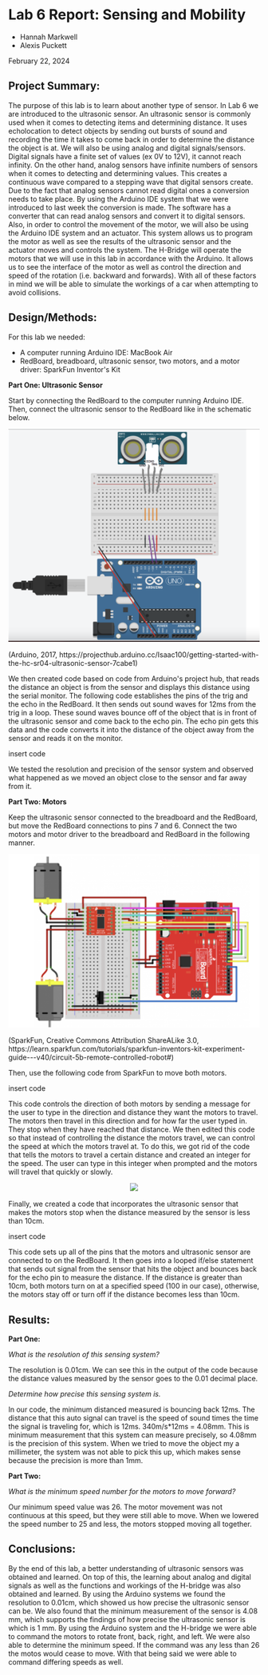 # Lab 6 Report: Sensing and Mobility
* Hannah Markwell
* Alexis Puckett

February 22, 2024

## Project Summary:


The purpose of this lab is to learn about another type of sensor. In Lab 6 we are introduced to the ultrasonic sensor. An ultrasonic sensor is commonly used when it comes to detecting items and determining distance. It uses echolocation to detect objects by sending out bursts of sound and recording the time it takes to come back in order to determine the distance the object is at.  We will also be using analog and digital signals/sensors. Digital signals have a finite set of values (ex 0V to 12V), it cannot reach infinity. On the other hand, analog sensors have infinite numbers of sensors when it comes to detecting and determining values. This creates a continuous wave compared to a stepping wave that digital sensors create. Due to the fact that analog sensors cannot read digital ones a conversion needs to take place. By using the Arduino IDE system that we were introduced to last week the conversion is made. The software has a converter that can read analog sensors and convert it to digital sensors. Also, in order to control the movement of the motor, we will also be using the Arduino IDE system and an actuator. This system allows us to program the motor as well as see the results of the ultrasonic sensor and the actuator moves and controls the system. The H-Bridge will operate the motors that we will use in this lab in accordance with the Arduino. It allows us to see the interface of the motor as well as control the direction and speed of the rotation (i.e. backward and forwards).  With all of these factors in mind we will be able to simulate the workings of a car when attempting to avoid collisions. 

## Design/Methods:

For this lab we needed:
* A computer running Arduino IDE: MacBook Air
* RedBoard, breadboard, ultrasonic sensor, two motors, and a motor driver: SparkFun Inventor's Kit

**Part One: Ultrasonic Sensor**

Start by connecting the RedBoard to the computer running Arduino IDE. Then, connect the ultrasonic sensor to the RedBoard like in the schematic below. 
<p align="center">
  <img src="https://github.com/hrma240/Lab-6/blob/main/Screenshot%202024-02-22%20at%2012.32.10%20PM.png">
</p>
(Arduino, 2017, https://projecthub.arduino.cc/Isaac100/getting-started-with-the-hc-sr04-ultrasonic-sensor-7cabe1)


We then created code based on code from Arduino's project hub, that reads the distance an object is from the sensor and displays this distance using the serial monitor. The following code establishes the pins of the trig and the echo in the RedBoard. It then sends out sound waves for 12ms from the trig in a loop. These sound waves bounce off of the object that is in front of the ultrasonic sensor and come back to the echo pin. The echo pin gets this data and the code converts it into the distance of the object away from the sensor and reads it on the monitor. 

insert code

We tested the resolution and precision of the sensor system and observed what happened as we moved an object close to the sensor and far away from it. 

**Part Two: Motors**

Keep the ultrasonic sensor connected to the breadboard and the RedBoard, but move the RedBoard connections to pins 7 and 6. Connect the two motors and motor driver to the breadboard and RedBoard in the following manner.

<p align="center">
  <img src="https://github.com/hrma240/Lab-6/blob/main/Screenshot%202024-02-22%20at%2012.48.02%20PM.png">
</p>
(SparkFun, Creative Commons Attribution ShareALike 3.0, https://learn.sparkfun.com/tutorials/sparkfun-inventors-kit-experiment-guide---v40/circuit-5b-remote-controlled-robot#)

Then, use the following code from SparkFun to move both motors. 

insert code

This code controls the direction of both motors by sending a message for the user to type in the direction and distance they want the motors to travel. The motors then travel in this direction and for how far the user typed in. They stop when they have reached that distance. We then edited this code so that instead of controlling the distance the motors travel, we can control the speed at which the motors travel at. To do this, we got rid of the code that tells the motors to travel a certain distance and created an integer for the speed. The user can type in this integer when prompted and the motors will travel that quickly or slowly. 

<p align="center">
  <img src="https://github.com/hrma240/Lab-6/blob/main/motor2.ino">
</p>

Finally, we created a code that incorporates the ultrasonic sensor that makes the motors stop when the distance measured by the sensor is less than 10cm. 

insert code

This code sets up all of the pins that the motors and ultrasonic sensor are connected to on the RedBoard. It then goes into a looped if/else statement that sends out signal from the sensor that hits the object and bounces back for the echo pin to measure the distance. If the distance is greater than 10cm, both motors turn on at a specified speed (100 in our case), otherwise, the motors stay off or turn off if the distance becomes less than 10cm. 

## Results:

**Part One:**

_What is the resolution of this sensing system?_ 

The resolution is 0.01cm. We can see this in the output of the code because the distance values measured by the sensor goes to the 0.01 decimal place.

_Determine how precise this sensing system is._ 

In our code, the minimum distanced measured is bouncing back 12ms. The distance that this auto signal can travel is the speed of sound times the time the signal is traveling for, which is 12ms. 340m/s*12ms = 4.08mm. This is minimum measurement that this system can measure precisely, so 4.08mm is the precision of this system. When we tried to move the object my a millimeter, the system was not able to pick this up, which makes sense because the precision is more than 1mm. 

**Part Two:**

_What is the minimum speed number for the motors to move forward?_

Our minimum speed value was 26. The motor movement was not continuous at this speed, but they were still able to move. When we lowered the speed number to 25 and less, the motors stopped moving all together. 

## Conclusions:

By the end of this lab, a better understanding of ultrasonic sensors was obtained and learned. On top of this, the learning about analog and digital signals as well as the functions and workings of the H-bridge was also obtained and learned. By using the Arduino systems we found the resolution to 0.01cm, which showed us how precise the ultrasonic sensor can be. We also found that the minimum measurement of the sensor is 4.08 mm, which supports the findings of how precise the ultrasonic sensor is which is 1 mm. By using the Arduino system and the H-bridge we were able to command the motors to rotate front, back, right, and left. We were also able to determine the minimum speed. If the command was any less than 26 the motos would cease to move. With that being said we were able to command differing speeds as well.   

